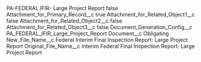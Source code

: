 <?xml version="1.0" encoding="UTF-8"?>
<CustomMetadata xmlns="http://soap.sforce.com/2006/04/metadata" xmlns:xsi="http://www.w3.org/2001/XMLSchema-instance" xmlns:xsd="http://www.w3.org/2001/XMLSchema">
    <label>PA-FEDERAL IFIR- Large Project Report</label>
    <protected>false</protected>
    <values>
        <field>Attachment_for_Primary_Record__c</field>
        <value xsi:type="xsd:boolean">true</value>
    </values>
    <values>
        <field>Attachment_for_Related_Object1__c</field>
        <value xsi:type="xsd:boolean">false</value>
    </values>
    <values>
        <field>Attachment_for_Related_Object2__c</field>
        <value xsi:type="xsd:boolean">false</value>
    </values>
    <values>
        <field>Attachment_for_Related_Object3__c</field>
        <value xsi:type="xsd:boolean">false</value>
    </values>
    <values>
        <field>Document_Generation_Config__c</field>
        <value xsi:type="xsd:string">PA_FEDERAL_IFIR_Large_Project_Report</value>
    </values>
    <values>
        <field>Document__c</field>
        <value xsi:type="xsd:string">Obligating</value>
    </values>
    <values>
        <field>New_File_Name__c</field>
        <value xsi:type="xsd:string">Federal Interim Final Inspection Report: Large Project Report</value>
    </values>
    <values>
        <field>Original_File_Name__c</field>
        <value xsi:type="xsd:string">Interim Federal Final Inspection Report: Large Project Report</value>
    </values>
</CustomMetadata>
